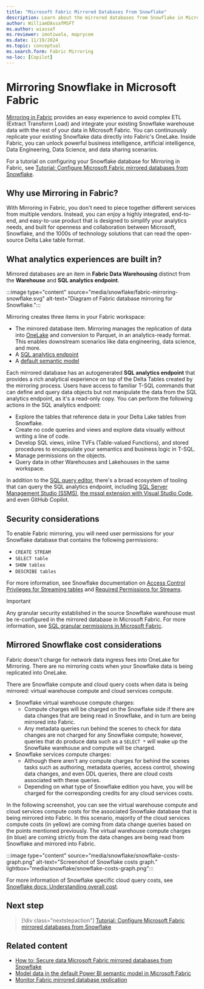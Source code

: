 ```yaml
---
title: "Microsoft Fabric Mirrored Databases From Snowflake"
description: Learn about the mirrored databases from Snowflake in Microsoft Fabric.
author: WilliamDAssafMSFT
ms.author: wiassaf
ms.reviewer: imotiwala, maprycem
ms.date: 11/19/2024
ms.topic: conceptual
ms.search.form: Fabric Mirroring
no-loc: [Copilot]
---
```


# Mirroring Snowflake in Microsoft Fabric

[Mirroring in Fabric](overview.md) provides an easy experience to avoid complex ETL (Extract Transform Load) and integrate your existing Snowflake warehouse data with the rest of your data in Microsoft Fabric. You can continuously replicate your existing Snowflake data directly into Fabric's OneLake. Inside Fabric, you can unlock powerful business intelligence, artificial intelligence, Data Engineering, Data Science, and data sharing scenarios.

For a tutorial on configuring your Snowflake database for Mirroring in Fabric, see [Tutorial: Configure Microsoft Fabric mirrored databases from Snowflake](snowflake-tutorial.md).

## Why use Mirroring in Fabric?

With Mirroring in Fabric, you don't need to piece together different services from multiple vendors. Instead, you can enjoy a highly integrated, end-to-end, and easy-to-use product that is designed to simplify your analytics needs, and built for openness and collaboration between Microsoft, Snowflake, and the 1000s of technology solutions that can read the open-source Delta Lake table format.

## What analytics experiences are built in?

Mirrored databases are an item in **Fabric Data Warehousing** distinct from the **Warehouse** and **SQL analytics endpoint**.

:::image type="content" source="media/snowflake/fabric-mirroring-snowflake.svg" alt-text="Diagram of Fabric database mirroring for Snowflake.":::

Mirroring creates three items in your Fabric workspace:

- The mirrored database item. Mirroring manages the replication of data into [OneLake](../../onelake/onelake-overview.md) and conversion to Parquet, in an analytics-ready format. This enables downstream scenarios like data engineering, data science, and more.
- A [SQL analytics endpoint](../../data-warehouse/get-started-lakehouse-sql-analytics-endpoint.md)
- A [default semantic model](../../data-warehouse/semantic-models.md)

Each mirrored database has an autogenerated **SQL analytics endpoint** that provides a rich analytical experience on top of the Delta Tables created by the mirroring process. Users have access to familiar T-SQL commands that can define and query data objects but not manipulate the data from the SQL analytics endpoint, as it's a read-only copy. You can perform the following actions in the SQL analytics endpoint:

- Explore the tables that reference data in your Delta Lake tables from Snowflake.
- Create no code queries and views and explore data visually without writing a line of code.
- Develop SQL views, inline TVFs (Table-valued Functions), and stored procedures to encapsulate your semantics and business logic in T-SQL.
- Manage permissions on the objects.
- Query data in other Warehouses and Lakehouses in the same workspace.

In addition to the [SQL query editor](../../data-warehouse/sql-query-editor.md), there's a broad ecosystem of tooling that can query the SQL analytics endpoint, including [SQL Server Management Studio (SSMS)](/sql/ssms/download-sql-server-management-studio-ssms), [the mssql extension with Visual Studio Code](/sql/tools/visual-studio-code/mssql-extensions?view=fabric&preserve-view=true), and even GitHub Copilot. 

## Security considerations

To enable Fabric mirroring, you will need user permissions for your Snowflake database that contains the following permissions:

  - `CREATE STREAM`
  - `SELECT table`
  - `SHOW tables`
  - `DESCRIBE tables`

For more information, see Snowflake documentation on [Access Control Privileges for Streaming tables](https://docs.snowflake.com/user-guide/security-access-control-privileges#stream-privileges) and [Required Permissions for Streams](https://docs.snowflake.com/user-guide/streams-intro#required-access-privileges).

> [!IMPORTANT]
> Any granular security established in the source Snowflake warehouse must be re-configured in the mirrored database in Microsoft Fabric.
> For more information, see [SQL granular permissions in Microsoft Fabric](../../data-warehouse/sql-granular-permissions.md).

## Mirrored Snowflake cost considerations

Fabric doesn't charge for network data ingress fees into OneLake for Mirroring. There are no mirroring costs when your Snowflake data is being replicated into OneLake.

There are Snowflake compute and cloud query costs when data is being mirrored: virtual warehouse compute and cloud services compute.

- Snowflake virtual warehouse compute charges:
  - Compute charges will be charged on the Snowflake side if there are data changes that are being read in Snowflake, and in turn are being mirrored into Fabric.
  - Any metadata queries run behind the scenes to check for data changes are not charged for any Snowflake compute; however, queries that do produce data such as a `SELECT *` will wake up the Snowflake warehouse and compute will be charged.
- Snowflake services compute charges:
  - Although there aren't any compute charges for behind the scenes tasks such as authoring, metadata queries, access control, showing data changes, and even DDL queries, there are cloud costs associated with these queries.
  - Depending on what type of Snowflake edition you have, you will be charged for the corresponding credits for any cloud services costs.

In the following screenshot, you can see the virtual warehouse compute and cloud services compute costs for the associated Snowflake database that is being mirrored into Fabric. In this scenario, majority of the cloud services compute costs (in yellow) are coming from data change queries based on the points mentioned previously. The virtual warehouse compute charges (in blue) are coming strictly from the data changes are being read from Snowflake and mirrored into Fabric.

  :::image type="content" source="media/snowflake/snowflake-costs-graph.png" alt-text="Screenshot of Snowflake costs graph." lightbox="media/snowflake/snowflake-costs-graph.png":::

For more information of Snowflake specific cloud query costs, see [Snowflake docs: Understanding overall cost](https://docs.snowflake.com/user-guide/cost-understanding-overall).

## Next step

> [!div class="nextstepaction"]
> [Tutorial: Configure Microsoft Fabric mirrored databases from Snowflake](snowflake-tutorial.md)

## Related content

- [How to: Secure data Microsoft Fabric mirrored databases from Snowflake](snowflake-how-to-data-security.md)
- [Model data in the default Power BI semantic model in Microsoft Fabric](/fabric/data-warehouse/model-default-power-bi-dataset)
- [Monitor Fabric mirrored database replication](monitor.md)
